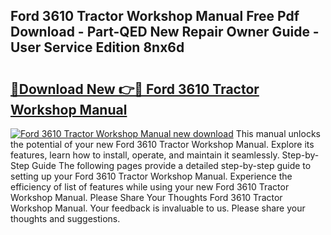 ## Ford 3610 Tractor Workshop Manual Free Pdf Download - Part-QED New Repair Owner Guide - User Service Edition 8nx6d

# <h2><a href="http://bc62061.oget.top/?id=Ford+3610+Tractor+Workshop+Manual">🔗Download New 👉🔴 Ford 3610 Tractor Workshop Manual</a></h2>

[![Ford 3610 Tractor Workshop Manual new download](https://i.imgur.com/5g1atiW.png)](http://bc62061.oget.top/?id=Ford+3610+Tractor+Workshop+Manual)
This manual unlocks the potential of your new Ford 3610 Tractor Workshop Manual. Explore its features, learn how to install, operate, and maintain it seamlessly. Step-by-Step Guide The following pages provide a detailed step-by-step guide to setting up your Ford 3610 Tractor Workshop Manual. Experience the efficiency of list of features while using your new Ford 3610 Tractor Workshop Manual. Please Share Your Thoughts Ford 3610 Tractor Workshop Manual. Your feedback is invaluable to us. Please share your thoughts and suggestions.
